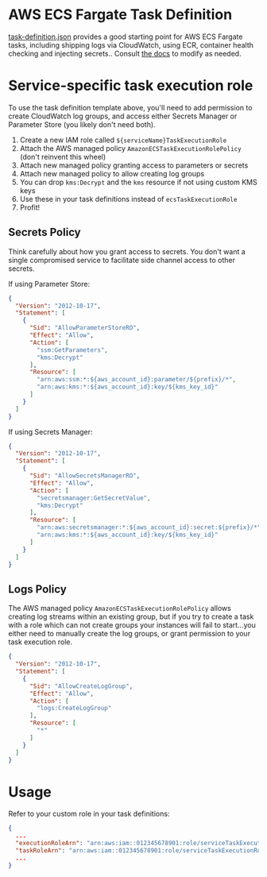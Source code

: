 # AWS ECS Fargate Task Definition

[task-definition.json](https://gitlab.com/deadlysyn/node-aws-ecs/-/raw/master/ecs/task-definition.json) provides a good starting point for AWS ECS Fargate tasks, including shipping logs via CloudWatch, using ECR, container health checking and injecting secrets.. Consult [the docs](https://docs.aws.amazon.com/AmazonECS/latest/developerguide/task_definition_parameters.html) to modify as needed.

# Service-specific task execution role

To use the task definition template above, you'll need to add permission to create CloudWatch log groups, and access either Secrets Manager or Parameter Store (you likely don't need both).

1. Create a new IAM role called `${serviceName}TaskExecutionRole`
2. Attach the AWS managed policy `AmazonECSTaskExecutionRolePolicy` (don't reinvent this wheel)
3. Attach new managed policy granting access to parameters or secrets
4. Attach new managed policy to allow creating log groups
5. You can drop `kms:Decrypt` and the `kms` resource if not using custom KMS keys
6. Use these in your task definitions instead of `ecsTaskExecutionRole`
7. Profit!

## Secrets Policy

Think carefully about how you grant access to secrets. You don't want a single compromised service to facilitate side channel access to other secrets.

If using Parameter Store:

```json
{
  "Version": "2012-10-17",
  "Statement": [
    {
      "Sid": "AllowParameterStoreRO",
      "Effect": "Allow",
      "Action": [
        "ssm:GetParameters",
        "kms:Decrypt"
      ],
      "Resource": [
        "arn:aws:ssm:*:${aws_account_id}:parameter/${prefix}/*",
        "arn:aws:kms:*:${aws_account_id}:key/${kms_key_id}"
      ]
    }
  ]
}
```

If using Secrets Manager:

```json
{
  "Version": "2012-10-17",
  "Statement": [
    {
      "Sid": "AllowSecretsManagerRO",
      "Effect": "Allow",
      "Action": [
        "secretsmanager:GetSecretValue",
        "kms:Decrypt"
      ],
      "Resource": [
        "arn:aws:secretsmanager:*:${aws_account_id}:secret:${prefix}/*",
        "arn:aws:kms:*:${aws_account_id}:key/${kms_key_id}"
      ]
    }
  ]
}
```

## Logs Policy

The AWS managed policy `AmazonECSTaskExecutionRolePolicy` allows creating log streams within an existing group, but if you try to create a task with a role which can not create groups your instances will fail to start...you either need to manually create the log groups, or grant permission to your task execution role.

```json
{
  "Version": "2012-10-17",
  "Statement": [
    {
      "Sid": "AllowCreateLogGroup",
      "Effect": "Allow",
      "Action": [
        "logs:CreateLogGroup"
      ],
      "Resource": [
        "*"
      ]
    }
  ]
}
```

# Usage

Refer to your custom role in your task definitions:

```json
{
  ...
  "executionRoleArn": "arn:aws:iam::012345678901:role/serviceTaskExecutionRole",
  "taskRoleArn": "arn:aws:iam::012345678901:role/serviceTaskExecutionRole",
  ...
}
```

